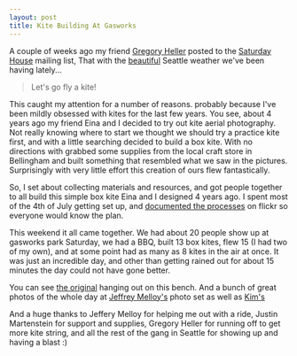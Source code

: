 ```yaml
---
layout: post
title: Kite Building At Gasworks
---
```


A couple of weeks ago my friend <a href="http://gregoryheller.com/">Gregory Heller</a> posted to the <a href="http://saturdayhouse.org">Saturday House</a> mailing list, That with the <a href="http://flickr.com/photos/aconbere/2642556905/">beautiful</a> Seattle weather we've been having lately...

> Let's go fly a kite!</p>

This caught my attention for a number of reasons. probably because I've been mildly obsessed with kites for the last few years. You see, about 4 years ago my friend Eina and I decided to try out kite aerial photography. Not really knowing where to start we thought we should try a practice kite first, and with a little searching decided to build a box kite. With no directions with grabbed some supplies from the local craft store in Bellingham and built something that resembled what we saw in the pictures. Surprisingly with very little effort this creation of ours flew fantastically.

So, I set about collecting materials and resources, and got people together to all build this simple box kite Eina and I designed 4 years ago. I spent most of the 4th of July getting set up, and <a href="http://flickr.com/photos/aconbere/sets/72157605985625865/">documented the processes</a> on flickr so everyone would know the plan.

This weekend it all came together. We had about 20 people show up at gasworks park Saturday, we had a BBQ, built 13 box kites, flew 15 (I had two of my own), and at some point had as many as 8 kites in the air at once. It was just an incredible day, and other than getting rained out for about 15 minutes the day could not have gone better.

You can see <a href="http://www.flickr.com/photos/jmelloy/2641613910/in/set-72157606005978279/">the original</a> hanging out on this bench. And a bunch of great photos of the whole day at <a href="http://www.flickr.com/photos/jmelloy/sets/72157606005978279/">Jeffrey Melloy's</a> photo set as well as <a href="http://flickr.com/photos/16274648@N02/sets/72157606001664492/">Kim's</a>

And a huge thanks to Jeffery Melloy for helping me out with a ride, Justin Martenstein for support and supplies, Gregory Heller for running off to get more kite string, and all the rest of the gang in Seattle for showing up and having a blast :)
